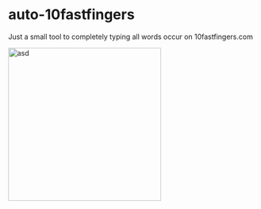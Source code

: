 # auto-10fastfingers

Just a small tool to completely typing all words occur on 10fastfingers.com

<img width="308" alt="asd" src="https://user-images.githubusercontent.com/75875212/128299745-9bfd2478-d365-41c1-8479-d4170e8a57e2.png">
